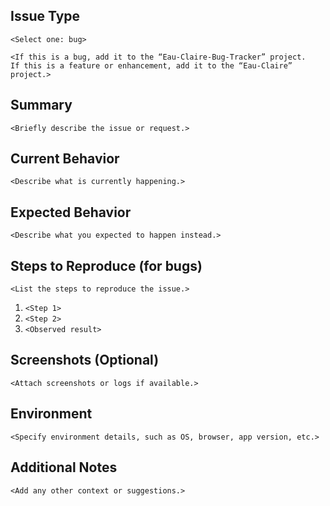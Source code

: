 ## Issue Type
`<Select one: bug>`

`<If this is a bug, add it to the “Eau-Claire-Bug-Tracker” project.  
If this is a feature or enhancement, add it to the “Eau-Claire” project.>`

## Summary
`<Briefly describe the issue or request.>`

## Current Behavior
`<Describe what is currently happening.>`

## Expected Behavior
`<Describe what you expected to happen instead.>`

## Steps to Reproduce (for bugs)
`<List the steps to reproduce the issue.>`

1. `<Step 1>`
2. `<Step 2>`
3. `<Observed result>`

## Screenshots (Optional)
`<Attach screenshots or logs if available.>`

## Environment
`<Specify environment details, such as OS, browser, app version, etc.>`

## Additional Notes
`<Add any other context or suggestions.>`
